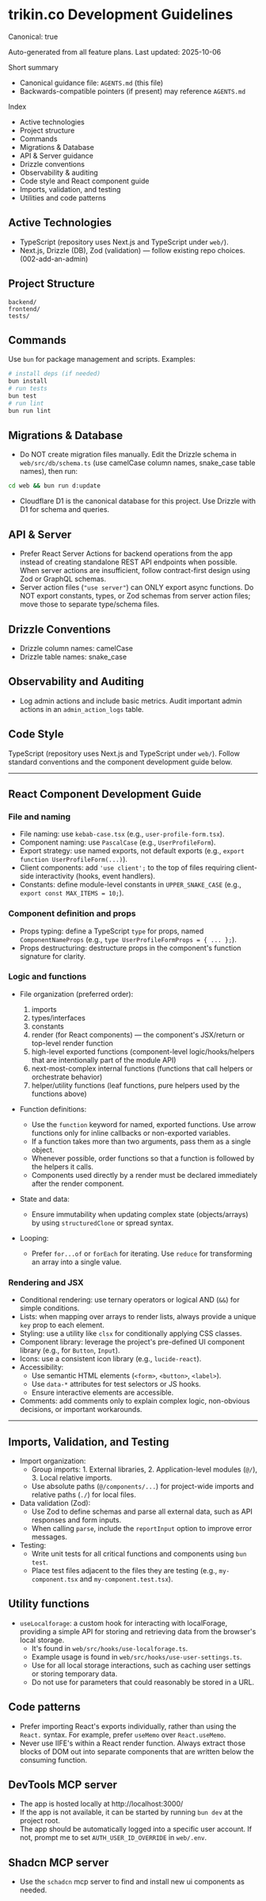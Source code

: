 
# trikin.co Development Guidelines

Canonical: true

Auto-generated from all feature plans. Last updated: 2025-10-06

Short summary
- Canonical guidance file: `AGENTS.md` (this file)
- Backwards-compatible pointers (if present) may reference `AGENTS.md`

Index
- Active technologies
- Project structure
- Commands
- Migrations & Database
- API & Server guidance
- Drizzle conventions
- Observability & auditing
- Code style and React component guide
- Imports, validation, and testing
- Utilities and code patterns

## Active Technologies
- TypeScript (repository uses Next.js and TypeScript under `web/`).
- Next.js, Drizzle (DB), Zod (validation) — follow existing repo choices. (002-add-an-admin)

## Project Structure
```
backend/
frontend/
tests/
```

## Commands
Use `bun` for package management and scripts. Examples:

```bash
# install deps (if needed)
bun install
# run tests
bun test
# run lint
bun run lint
```

## Migrations & Database
- Do NOT create migration files manually. Edit the Drizzle schema in `web/src/db/schema.ts` (use camelCase column names, snake_case table names), then run:

```bash
cd web && bun run d:update
```

- Cloudflare D1 is the canonical database for this project. Use Drizzle with D1 for schema and queries.

## API & Server
- Prefer React Server Actions for backend operations from the app instead of creating standalone REST API endpoints when possible. When server actions are insufficient, follow contract-first design using Zod or GraphQL schemas.
- Server action files (`"use server"`) can ONLY export async functions. Do NOT export constants, types, or Zod schemas from server action files; move those to separate type/schema files.

## Drizzle Conventions
- Drizzle column names: camelCase
- Drizzle table names: snake_case

## Observability and Auditing
- Log admin actions and include basic metrics. Audit important admin actions in an `admin_action_logs` table.

## Code Style
TypeScript (repository uses Next.js and TypeScript under `web/`). Follow standard conventions and the component development guide below.

---

## React Component Development Guide

### File and naming
- File naming: use `kebab-case.tsx` (e.g., `user-profile-form.tsx`).
- Component naming: use `PascalCase` (e.g., `UserProfileForm`).
- Export strategy: use named exports, not default exports (e.g., `export function UserProfileForm(...)`).
- Client components: add `'use client';` to the top of files requiring client-side interactivity (hooks, event handlers).
- Constants: define module-level constants in `UPPER_SNAKE_CASE` (e.g., `export const MAX_ITEMS = 10;`).

### Component definition and props
- Props typing: define a TypeScript `type` for props, named `ComponentNameProps` (e.g., `type UserProfileFormProps = { ... };`).
- Props destructuring: destructure props in the component's function signature for clarity.

### Logic and functions
- File organization (preferred order):
  1. imports
  2. types/interfaces
  3. constants
  4. render (for React components) — the component's JSX/return or top-level render function
  5. high-level exported functions (component-level logic/hooks/helpers that are intentionally part of the module API)
  6. next-most-complex internal functions (functions that call helpers or orchestrate behavior)
  7. helper/utility functions (leaf functions, pure helpers used by the functions above)

- Function definitions:
  - Use the `function` keyword for named, exported functions. Use arrow functions only for inline callbacks or non-exported variables.
  - If a function takes more than two arguments, pass them as a single object.
  - Whenever possible, order functions so that a function is followed by the helpers it calls.
  - Components used directly by a render must be declared immediately after the render component.

- State and data:
  - Ensure immutability when updating complex state (objects/arrays) by using `structuredClone` or spread syntax.

- Looping:
  - Prefer `for...of` or `forEach` for iterating. Use `reduce` for transforming an array into a single value.

### Rendering and JSX
- Conditional rendering: use ternary operators or logical AND (`&&`) for simple conditions.
- Lists: when mapping over arrays to render lists, always provide a unique `key` prop to each element.
- Styling: use a utility like `clsx` for conditionally applying CSS classes.
- Component library: leverage the project's pre-defined UI component library (e.g., for `Button`, `Input`).
- Icons: use a consistent icon library (e.g., `lucide-react`).
- Accessibility:
  - Use semantic HTML elements (`<form>`, `<button>`, `<label>`).
  - Use `data-*` attributes for test selectors or JS hooks.
  - Ensure interactive elements are accessible.
- Comments: add comments only to explain complex logic, non-obvious decisions, or important workarounds.

---

## Imports, Validation, and Testing
- Import organization:
  - Group imports: 1. External libraries, 2. Application-level modules (`@/`), 3. Local relative imports.
  - Use absolute paths (`@/components/...`) for project-wide imports and relative paths (`./`) for local files.
- Data validation (Zod):
  - Use Zod to define schemas and parse all external data, such as API responses and form inputs.
  - When calling `parse`, include the `reportInput` option to improve error messages.
- Testing:
  - Write unit tests for all critical functions and components using `bun test`.
  - Place test files adjacent to the files they are testing (e.g., `my-component.tsx` and `my-component.test.tsx`).

## Utility functions
- `useLocalforage`: a custom hook for interacting with localForage, providing a simple API for storing and retrieving data from the browser's local storage.
  - It's found in `web/src/hooks/use-localforage.ts`.
  - Example usage is found in `web/src/hooks/use-user-settings.ts`.
  - Use for all local storage interactions, such as caching user settings or storing temporary data.
  - Do not use for parameters that could reasonably be stored in a URL.

## Code patterns
- Prefer importing React's exports individually, rather than using the `React.` syntax. For example, prefer `useMemo` over `React.useMemo`.
- Never use IIFE's within a React render function. Always extract those blocks of DOM out into separate components that are written below the consuming function.

## DevTools MCP server
- The app is hosted locally at http://localhost:3000/
- If the app is not available, it can be started by running `bun dev` at the project root.
- The app should be automatically logged into a specific user account. If not, prompt me to set `AUTH_USER_ID_OVERRIDE` in `web/.env`.

## Shadcn MCP server
- Use the `schadcn` mcp server to find and install new ui components as needed.
